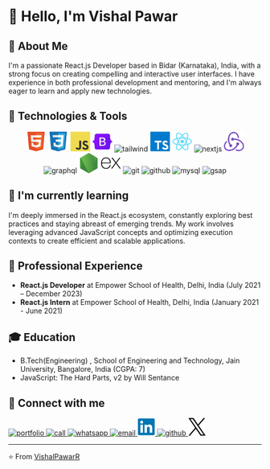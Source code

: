 # 👋 Hello, I'm Vishal Pawar

## 🚀 About Me
I'm a passionate React.js Developer based in Bidar (Karnataka), India, with a strong focus on creating compelling and interactive user interfaces. I have experience in both professional development and mentoring, and I'm always eager to learn and apply new technologies.

## 🔧 Technologies & Tools
<p align="center">
  <img src="https://raw.githubusercontent.com/devicons/devicon/master/icons/html5/html5-original.svg" alt="html5" width="40" height="40" title="HTML5"/>
  <img src="https://raw.githubusercontent.com/devicons/devicon/master/icons/css3/css3-original.svg" alt="css3" width="40" height="40" title="CSS3"/>
  <img src="https://raw.githubusercontent.com/devicons/devicon/master/icons/javascript/javascript-original.svg" alt="javascript" width="40" height="40" title="JavaScript"/>
  <img src="https://raw.githubusercontent.com/devicons/devicon/master/icons/bootstrap/bootstrap-original.svg" alt="bootstrap" width="40" height="40" title="Bootstrap"/>
  <img src="https://www.vectorlogo.zone/logos/tailwindcss/tailwindcss-icon.svg" alt="tailwind" width="40" height="40" title="Tailwind CSS"/>
  <img src="https://raw.githubusercontent.com/devicons/devicon/master/icons/typescript/typescript-original.svg" alt="typescript" width="40" height="40" title="TypeScript"/>
  <img src="https://raw.githubusercontent.com/devicons/devicon/master/icons/react/react-original.svg" alt="react" width="40" height="40" title="React"/>
  <img src="https://cdn.worldvectorlogo.com/logos/nextjs-2.svg" alt="nextjs" width="40" height="40" title="Next.js" "/>
  <img src="https://raw.githubusercontent.com/devicons/devicon/master/icons/redux/redux-original.svg" alt="redux" width="40" height="40" title="Redux"/>
  <img src="https://www.vectorlogo.zone/logos/graphql/graphql-icon.svg" alt="graphql" width="40" height="40" title="GraphQL"/>
  <img src="https://raw.githubusercontent.com/devicons/devicon/master/icons/nodejs/nodejs-original.svg" alt="nodejs" width="40" height="40" title="Node.js"/>
  <img src="https://raw.githubusercontent.com/devicons/devicon/master/icons/express/express-original.svg" alt="express" width="40" height="40" title="Express.js" />
  <img src="https://www.vectorlogo.zone/logos/git-scm/git-scm-icon.svg" alt="git" width="40" height="40" title="Git"/>
  <img src="https://img.icons8.com/ios-filled/50/ffffff/github.png" alt="github" width="40" height="40" title="GitHub" "/>
  <img src="https://www.vectorlogo.zone/logos/mysql/mysql-icon.svg" alt="mysql" width="40" height="40" title="MySQL" "/>
  <img src="https://cdn.worldvectorlogo.com/logos/gsap-greensock.svg" alt="gsap" width="40" height="40" title="GSAP"/>
  <!-- <img src="https://raw.githubusercontent.com/devicons/devicon/master/icons/webpack/webpack-original.svg" alt="webpack" width="40" height="40" title="Webpack"/>
  <img src="https://raw.githubusercontent.com/devicons/devicon/master/icons/babel/babel-original.svg" alt="babel" width="40" height="40" title="Babel"/>
  <img src="https://raw.githubusercontent.com/devicons/devicon/master/icons/jest/jest-plain.svg" alt="jest" width="40" height="40" title="Jest"/>
  <img src="https://raw.githubusercontent.com/devicons/devicon/master/icons/docker/docker-original-wordmark.svg" alt="docker" width="40" height="40" title="Docker"/> -->
</p>

## 🌱 I'm currently learning
I'm deeply immersed in the React.js ecosystem, constantly exploring best practices and staying abreast of emerging trends. My work involves leveraging advanced JavaScript concepts and optimizing execution contexts to create efficient and scalable applications.

## 💼 Professional Experience
- **React.js Developer** at Empower School of Health, Delhi, India (July 2021 – December 2023)
- **React.js Intern** at Empower School of Health, Delhi, India (January 2021 - June 2021)

<!-- ## 🏆 Achievements
- Improved website loading speed by 30% through effective use of browser developer tools
- Reduced the number of bugs by 40% within one quarter through collaborative testing efforts
- Successfully implemented responsive design for seamless user experience across all devices -->

## 🎓 Education
- B.Tech(Engineering) , School of Engineering and Technology, Jain University, Bangalore, India (CGPA: 7)
- JavaScript: The Hard Parts, v2 by Will Sentance

## 🤝 Connect with me

<p align="left">
  <a href="https://vishalpawar.netlify.app/" title="Portfolio" target="_blank" rel="noopener noreferrer">
    <img src="https://img.icons8.com/color/48/000000/web-design.png" alt="portfolio" width="40" height="40"/>
  </a>
  <a href="tel:+917411334439" title="Call" target="_blank" rel="noopener noreferrer">
    <img src="https://img.icons8.com/color/48/000000/phone.png" alt="call" width="40" height="40"/>
  </a>
  <a href="https://wa.me/+917411334439" title="WhatsApp" target="_blank" rel="noopener noreferrer">
    <img src="https://img.icons8.com/color/48/000000/whatsapp.png" alt="whatsapp" width="40" height="40"/>
  </a>
  <a href="mailto:vishalpawarr.git@gmail.com" title="Email" target="_blank" rel="noopener noreferrer">
    <img src="https://img.icons8.com/color/48/000000/gmail.png" alt="email" width="40" height="40"/>
  </a>
  <a href="https://www.linkedin.com/in/vishalpawarr/" title="LinkedIn" target="_blank" rel="noopener noreferrer">
    <img src="https://raw.githubusercontent.com/devicons/devicon/master/icons/linkedin/linkedin-original.svg" alt="linkedin" width="35" height="35"/>
  </a>
  <a href="https://github.com/vishalpawarr" title="GitHub" target="_blank" rel="noopener noreferrer">
    <img src="https://img.icons8.com/ios-filled/50/ffffff/github.png" alt="github" width="40" height="40"/>
  </a>
  <a href="https://twitter.com/vishalpawar_R" title="Twitter" target="_blank" rel="noopener noreferrer">
    <img src="https://raw.githubusercontent.com/devicons/devicon/master/icons/twitter/twitter-original.svg" alt="twitter" width="35" height="35"/>
  </a>
</p>

---

⭐️ From [VishalPawarR](https://github.com/vishalpawarr)
